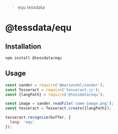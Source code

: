> equ tessdata

# @tessdata/equ

## Installation

```
npm install @tessdata/equ
```

## Usage

```js
const sander = require('@marionebl/sander');
const Tesseract = require('tesseract.js');
const {langPath} = require('@tessdata/equ');

const image = sander.readFile('some-image.png');
const tesseract = Tesseract.create({langPath});

tesseract.recognize(buffer, {
  lang: 'equ'
});
```
